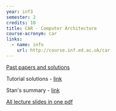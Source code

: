 ```yaml
---
year: inf3
semester: 2
credits: 10
title: CAR - Computer Architecture
course-acronym: car
links:
  - name: info
    url: http://course.inf.ed.ac.uk/car
---
```


[Past papers and solutions](https://drive.google.com/folderview?id=0B2AAOQQZ_8Bxa1dkWEZfbnprUFk&usp=sharing)

Tutorial solutions - [link](https://www.dropbox.com/sh/ghnefywkooyng61/iiWZuCzw4n/CAR/tutorial%20solutions)

Stan's summary - [link](https://docs.google.com/document/d/1AVTZBRSp2z0dYzAba-sWdtNv1SExlNcg7cjuGFc3IRM/edit?usp=sharing)

[All lecture slides in one pdf](http://goo.gl/g60zlL)
